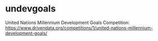 # undevgoals
United Nations Millennium Development Goals Competition: https://www.drivendata.org/competitions/1/united-nations-millennium-development-goals/

